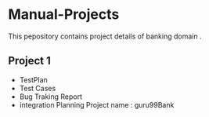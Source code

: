 # Manual-Projects
This pepository contains project details of banking domain . 
## Project 1 
- TestPlan
- Test Cases
- Bug Traking Report
-  integration Planning 
  Project name : guru99Bank
